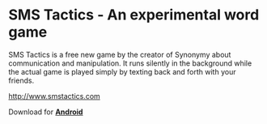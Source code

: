 # SMS Tactics - An experimental word game

SMS Tactics is a free new game by the creator of Synonymy about communication and manipulation. It runs silently in the background while the actual game is played simply by texting back and forth with your friends.

http://www.smstactics.com

Download for <a href="https://play.google.com/store/apps/details?id=com.jarvisfilms.smstactics"><b>Android</b></a>
